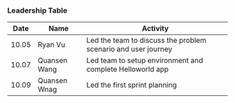 ### Leadership Table
| Date | Name | Activity |
| --- | --- | --- |
| 10.05 | Ryan Vu | Led the team to discuss the problem scenario and user journey |
| 10.07 | Quansen Wang | Led team to setup environment and complete Helloworld app |
| 10.09 | Quansen Wnag | Led the first sprint planning |